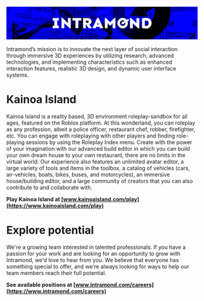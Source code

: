 ![banner](/banner.png)

Intramond’s mission is to innovate the next layer of social interaction through immersive 3D experiences by utilizing research, advanced technologies, and implementing characteristics such as enhanced interaction features, realistic 3D design, and dynamic user interface systems.

# Kainoa Island
Kainoa Island is a reality based, 3D environment roleplay-sandbox for all ages, featured on the Roblox platform. At this wonderland, you can roleplay as any profession, albeit a police officer, restaurant chef, robber, firefighter, etc. You can engage with roleplaying with other players and finding role-playing sessions by using the Roleplay Index menu. Create with the power of your imagination with our advanced build editor in which you can build your own dream house to your own restaurant, there are no limits in the virtual world. Our experience also features an unlimited avatar editor, a large variety of tools and items in the toolbox, a catalog of vehicles (cars, air-vehicles, boats, bikes, buses, and motorcycles), an immersive house/building editor, and a large community of creators that you can also contribute to and collaborate with.

**Play Kainoa Island at [www.kainoaisland.com/play](https://www.kainoaisland.com/play)**

# Explore potential
We're a growing team interested in talented professionals. If you have a passion for your work and are looking for an opportunity to grow with Intramond, we'd love to hear from you. We believe that everyone has something special to offer, and we're always looking for ways to help our team members reach their full potential.

**See available positions at [www.intramond.com/careers](https://www.intramond.com/careers)**
